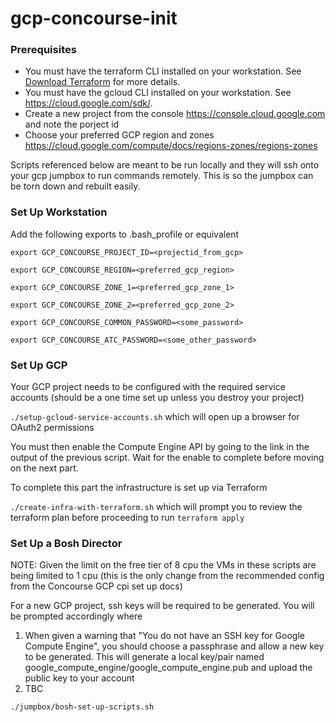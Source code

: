 # gcp-concourse-init

### Prerequisites

- You must have the terraform CLI installed on your workstation. See [Download Terraform](https://www.terraform.io/downloads.html) for more details.
- You must have the gcloud CLI installed on your workstation. See https://cloud.google.com/sdk/.
- Create a new project from the console https://console.cloud.google.com and note the porject id
- Choose your preferred GCP region and zones https://cloud.google.com/compute/docs/regions-zones/regions-zones

Scripts referenced below are meant to be run locally and they will ssh onto your gcp jumpbox to run commands remotely. This is so the jumpbox can be torn down and rebuilt easily.

### Set Up Workstation

Add the following exports to .bash_profile or equivalent

`export GCP_CONCOURSE_PROJECT_ID=<projectid_from_gcp>`

`export GCP_CONCOURSE_REGION=<preferred_gcp_region>`

`export GCP_CONCOURSE_ZONE_1=<preferred_gcp_zone_1>`

`export GCP_CONCOURSE_ZONE_2=<preferred_gcp_zone_2>`

`export GCP_CONCOURSE_COMMON_PASSWORD=<some_password>`

`export GCP_CONCOURSE_ATC_PASSWORD=<some_other_password>`

### Set Up GCP

Your GCP project needs to be configured with the required service accounts (should be a one time set up unless you destroy your project)

`./setup-gcloud-service-accounts.sh` which will open up a browser for OAuth2 permissions

You must then enable the Compute Engine API by going to the link in the output of the previous script. Wait for the enable to complete before moving on the next part.

To complete this part the infrastructure is set up via Terraform

`./create-infra-with-terraform.sh` which will prompt you to review the terraform plan before proceeding to run `terraform apply`

### Set Up a Bosh Director

NOTE: Given the limit on the free tier of 8 cpu the VMs in these scripts are being limited to 1 cpu (this is the only change from the recommended config from the Concourse GCP cpi set up docs)

For a new GCP project, ssh keys will be required to be generated. You will be prompted accordingly where

1. When given a warning that "You do not have an SSH key for Google Compute Engine", you should choose a passphrase and allow a new key to be generated. This will generate a local key/pair named google_compute_engine/google_compute_engine.pub and upload the public key to your account
2. TBC

`./jumpbox/bosh-set-up-scripts.sh`
